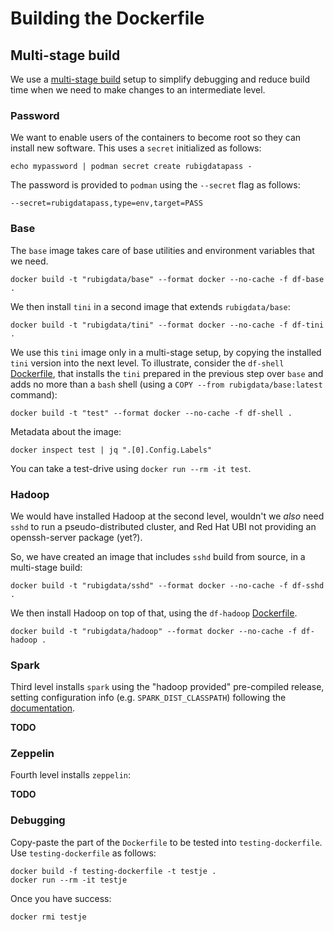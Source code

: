 # Building the Dockerfile

## Multi-stage build

We use a [multi-stage build][msb] setup to simplify debugging and
reduce build time when we need to make changes to an intermediate
level.

### Password

We want to enable users of the containers to become root so they can
install new software. This uses a `secret` initialized as follows:

    echo mypassword | podman secret create rubigdatapass -

The password is provided to `podman` using the `--secret` flag as follows:

    --secret=rubigdatapass,type=env,target=PASS

### Base

The `base` image takes care of base utilities and environment
variables that we need.

	docker build -t "rubigdata/base" --format docker --no-cache -f df-base .

We then install `tini` in a second image that extends `rubigdata/base`:

	docker build -t "rubigdata/tini" --format docker --no-cache -f df-tini .

We use this `tini` image only in a multi-stage setup, by copying the
installed `tini` version into the next level. To illustrate, consider
the `df-shell` [Dockerfile](df-shell), that installs the `tini`
prepared in the previous step over `base` and adds no more than a
`bash` shell (using a `COPY --from rubigdata/base:latest` command):

    docker build -t "test" --format docker --no-cache -f df-shell .
	
Metadata about the image:

    docker inspect test | jq ".[0].Config.Labels"

You can take a test-drive using `docker run --rm -it test`.

### Hadoop

We would have installed Hadoop at the second level, wouldn't we _also_
need `sshd` to run a pseudo-distributed cluster, and Red Hat UBI not
providing an openssh-server package (yet?).

So, we have created an image that includes `sshd` build from source,
in a multi-stage build:

    docker build -t "rubigdata/sshd" --format docker --no-cache -f df-sshd .

We then install Hadoop on top of that, using the `df-hadoop` [Dockerfile](df-hadoop).

    docker build -t "rubigdata/hadoop" --format docker --no-cache -f df-hadoop .

### Spark

Third level installs `spark` using the "hadoop provided" pre-compiled release,
setting configuration info (e.g. `SPARK_DIST_CLASSPATH`) following the 
[documentation](https://spark.apache.org/docs/latest/hadoop-provided.html).


__TODO__

### Zeppelin

Fourth level installs `zeppelin`:

__TODO__


### Debugging

Copy-paste the part of the `Dockerfile` to be tested into `testing-dockerfile`.
Use `testing-dockerfile` as follows:

    docker build -f testing-dockerfile -t testje .
    docker run --rm -it testje

Once you have success:

    docker rmi testje

[msb]: https://docs.docker.com/develop/develop-images/multistage-build/ "Multistage-build documentation"

